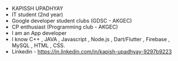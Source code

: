 - KAPISSH UPADHYAY
- IT student (2nd year)
- Google developer student clubs (GDSC - AKGEC)
- CP enthusiast (Programming club - AKGEC)
- I am an App developer
- I know C++ , JAVA , Javascript , Node.js , Dart/Flutter , Firebase , MySQL , HTML , CSS.
- Linkedin - https://in.linkedin.com/in/kapish-upadhyay-9297b9223


